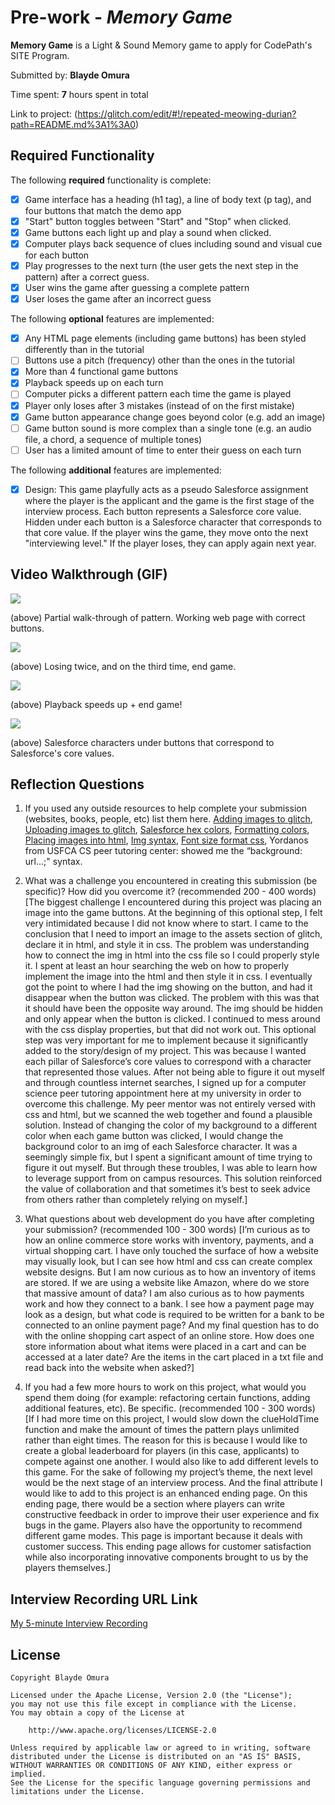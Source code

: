 # Pre-work - *Memory Game*

**Memory Game** is a Light & Sound Memory game to apply for CodePath's SITE Program. 

Submitted by: **Blayde Omura**

Time spent: **7** hours spent in total

Link to project: (https://glitch.com/edit/#!/repeated-meowing-durian?path=README.md%3A1%3A0)

## Required Functionality

The following **required** functionality is complete:

* [x] Game interface has a heading (h1 tag), a line of body text (p tag), and four buttons that match the demo app
* [x] "Start" button toggles between "Start" and "Stop" when clicked. 
* [x] Game buttons each light up and play a sound when clicked. 
* [x] Computer plays back sequence of clues including sound and visual cue for each button
* [x] Play progresses to the next turn (the user gets the next step in the pattern) after a correct guess. 
* [x] User wins the game after guessing a complete pattern
* [x] User loses the game after an incorrect guess

The following **optional** features are implemented:

* [x] Any HTML page elements (including game buttons) has been styled differently than in the tutorial
* [ ] Buttons use a pitch (frequency) other than the ones in the tutorial
* [x] More than 4 functional game buttons
* [x] Playback speeds up on each turn
* [ ] Computer picks a different pattern each time the game is played
* [x] Player only loses after 3 mistakes (instead of on the first mistake)
* [x] Game button appearance change goes beyond color (e.g. add an image)
* [ ] Game button sound is more complex than a single tone (e.g. an audio file, a chord, a sequence of multiple tones)
* [ ] User has a limited amount of time to enter their guess on each turn

The following **additional** features are implemented:

- [x] Design: This game playfully acts as a pseudo Salesforce assignment where the player is the applicant and the game is the first stage of the interview process. Each button represents a Salesforce core value. Hidden under each button is a Salesforce character that corresponds to that core value. If the player wins the game, they move onto the next "interviewing level." If the player loses, they can apply again next year. 

## Video Walkthrough (GIF)


![]()![](https://i.imgur.com/wTAi7gw.gif) 

(above) Partial walk-through of pattern. Working web page with correct buttons.

![](https://i.imgur.com/Ljltq35.gif) 

(above) Losing twice, and on the third time, end game.

![]()![](https://i.imgur.com/xKE6A1U.gif) 

(above) Playback speeds up + end game!

![]()![](https://i.imgur.com/1O93b4n.gif) 

(above) Salesforce characters under buttons that correspond to Salesforce's core values.


## Reflection Questions
1. If you used any outside resources to help complete your submission (websites, books, people, etc) list them here. 
[Adding images to glitch](https://mica-web.github.io/learn/workflows/add-img-glitch), 
[Uploading images to glitch](https://www.youtube.com/watch?v=XKUPuGXkpTY), 
[Salesforce hex colors](https://encycolorpedia.com/1798c1), 
[Formatting colors](https://www.rapidtables.com/web/css/css-color.html), 
[Placing images into html](https://www.delftstack.com/howto/html/html-button-with-image/https://www.delftstack.com/howto/html/html-button-with-image/), 
[Img syntax](https://www.w3schools.com/tags/tag_img.asp), 
[Font size format css](https://www.w3schools.com/cssref/pr_font_font-size.asp), 
Yordanos from USFCA CS peer tutoring center: showed me the “background: url…;" syntax.


2. What was a challenge you encountered in creating this submission (be specific)? How did you overcome it? (recommended 200 - 400 words) 
[The biggest challenge I encountered during this project was placing an image into the game buttons. At the beginning of this optional step, I felt very intimidated because I did not know where to start. I came to the conclusion that I need to import an image to the assets section of glitch, declare it in html, and style it in css. The problem was understanding how to connect the img in html into the css file so I could properly style it. I spent at least an hour searching the web on how to properly implement the image into the html and then style it in css. I eventually got the point to where I had the img showing on the button, and had it disappear when the button was clicked. The problem with this was that it should have been the opposite way around. The img should be hidden and only appear when the button is clicked. I continued to mess around with the css display properties, but that did not work out. 
    This optional step was very important for me to implement because it significantly added to the story/design of my project. This was because I wanted each pillar of Salesforce’s core values to correspond with a character that represented those values. 
    After not being able to figure it out myself and through countless internet searches, I signed up for a computer science peer tutoring appointment here at my university in order to overcome this challenge. My peer mentor was not entirely versed with css and html, but we scanned the web together and found a plausible solution. Instead of changing the color of my background to a different color when each game button was clicked, I would change the background color to an img of each Salesforce character. 
    It was a seemingly simple fix, but I spent a significant amount of time trying to figure it out myself. But through these troubles, I was able to learn how to leverage support from on campus resources. This solution reinforced the value of collaboration and that sometimes it’s best to seek advice from others rather than completely relying on myself.] 


3. What questions about web development do you have after completing your submission? (recommended 100 - 300 words) 
[I’m curious as to how an online commerce store works with inventory, payments, and a virtual shopping cart. I have only touched the surface of how a website may visually look, but I can see how html and css can create complex website designs. 
But I am now curious as to how an inventory of items are stored. If we are using a website like Amazon, where do we store that massive amount of data?
I am also curious as to how payments work and how they connect to a bank. I see how a payment page may look as a design, but what code is required to be written for a bank to be connected to an online payment page?
And my final question has to do with the online shopping cart aspect of an online store. How does one store information about what items were placed in a cart and can be accessed at a later date? Are the items in the cart placed in a txt file and read back into the website when asked?]

4. If you had a few more hours to work on this project, what would you spend them doing (for example: refactoring certain functions, adding additional features, etc). Be specific. (recommended 100 - 300 words) 
[If I had more time on this project, I would slow down the clueHoldTime function and make the amount of times the pattern plays unlimited rather than eight times. The reason for this is because I would like to create a global leaderboard for players (in this case, applicants) to compete against one another. 
    I would also like to add different levels to this game. For the sake of following my project’s theme, the next level would be the next stage of an interview process. 
    And the final attribute I would like to add to this project is an enhanced ending page. On this ending page, there would be a section where players can write constructive feedback in order to improve their user experience and fix bugs in the game. Players also have the opportunity to recommend different game modes. This page is important because it deals with customer success. This ending page allows for customer satisfaction while also incorporating innovative components brought to us by the players themselves.]



## Interview Recording URL Link

[My 5-minute Interview Recording](https://www.loom.com/share/35a349a82dc64ce1bc8b2826c2390c4c)


## License

    Copyright Blayde Omura

    Licensed under the Apache License, Version 2.0 (the "License");
    you may not use this file except in compliance with the License.
    You may obtain a copy of the License at

        http://www.apache.org/licenses/LICENSE-2.0

    Unless required by applicable law or agreed to in writing, software
    distributed under the License is distributed on an "AS IS" BASIS,
    WITHOUT WARRANTIES OR CONDITIONS OF ANY KIND, either express or implied.
    See the License for the specific language governing permissions and
    limitations under the License.